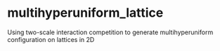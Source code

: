# multihyperuniform_lattice
Using two-scale interaction competition to generate multihyperuniform configuration on lattices in 2D
